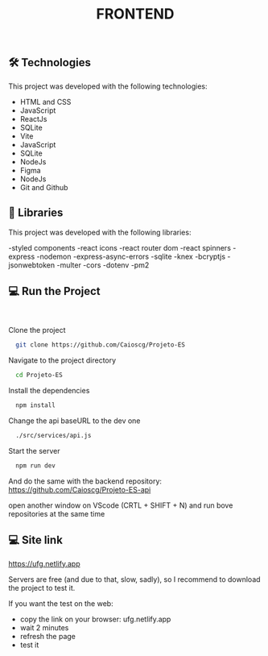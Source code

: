 <h1 align="center">FRONTEND</h1>

<br>

## 🛠️ Technologies

This project was developed with the following technologies:

- HTML and CSS
- JavaScript
- ReactJs
- SQLite
- Vite
- JavaScript
- SQLite
- NodeJs
- Figma
- NodeJs
- Git and Github

## 📖 Libraries

This project was developed with the following libraries:

-styled components
-react icons
-react router dom
-react spinners
-express
-nodemon
-express-async-errors
-sqlite
-knex
-bcryptjs
-jsonwebtoken
-multer
-cors
-dotenv
-pm2

## 💻 Run the Project

<br>

Clone the project

```bash
  git clone https://github.com/Caioscg/Projeto-ES
```

Navigate to the project directory

```bash
  cd Projeto-ES
```

Install the dependencies

```bash
  npm install
```

Change the api baseURL to the dev one

```bash
  ./src/services/api.js
```

Start the server

```bash
  npm run dev
```
And do the same with the backend repository:
https://github.com/Caioscg/Projeto-ES-api

open another window on VScode (CRTL + SHIFT + N) and run bove repositories at the same time


## 💻 Site link

https://ufg.netlify.app

Servers are free (and due to that, slow, sadly), so I recommend to download the project to test it.

If you want the test on the web:
- copy the link on your browser: ufg.netlify.app
- wait 2 minutes
- refresh the page
- test it